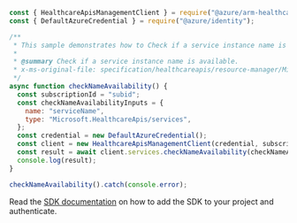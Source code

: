 ```javascript
const { HealthcareApisManagementClient } = require("@azure/arm-healthcareapis");
const { DefaultAzureCredential } = require("@azure/identity");

/**
 * This sample demonstrates how to Check if a service instance name is available.
 *
 * @summary Check if a service instance name is available.
 * x-ms-original-file: specification/healthcareapis/resource-manager/Microsoft.HealthcareApis/stable/2021-11-01/examples/CheckNameAvailabilityPost.json
 */
async function checkNameAvailability() {
  const subscriptionId = "subid";
  const checkNameAvailabilityInputs = {
    name: "serviceName",
    type: "Microsoft.HealthcareApis/services",
  };
  const credential = new DefaultAzureCredential();
  const client = new HealthcareApisManagementClient(credential, subscriptionId);
  const result = await client.services.checkNameAvailability(checkNameAvailabilityInputs);
  console.log(result);
}

checkNameAvailability().catch(console.error);
```

Read the [SDK documentation](https://github.com/Azure/azure-sdk-for-js/blob/%40azure%2Farm-healthcareapis_2.1.0/sdk/healthcareapis/arm-healthcareapis/README.md) on how to add the SDK to your project and authenticate.
